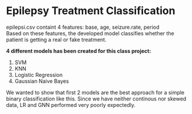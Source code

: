 # Epilepsy Treatment Classification

epilepsi.csv containt 4 features: base, age, seizure.rate, period  
Based on these features, the developed model classifies whether the patient is getting a real or fake treatment.  

**4 different models has been created for this class project:**  

1) SVM
2) KNN
3) Logistic Regression
4) Gaussian Naive Bayes

We wanted to show that first 2 models are the best approach for a simple binary classification like this. Since we have neither continous nor skewed data, LR and GNN performed very poorly expectedly.
